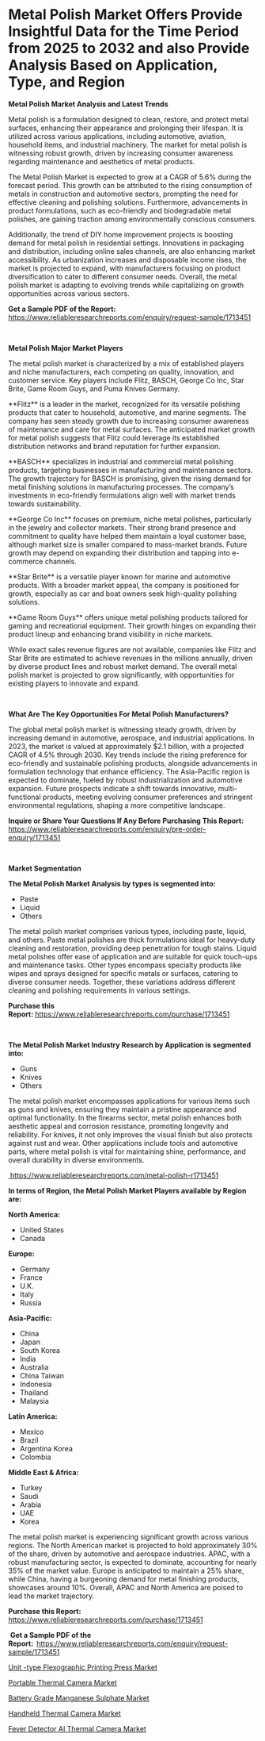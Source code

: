 <p><h1>Metal Polish Market Offers Provide Insightful Data for the Time Period from 2025 to 2032 and also Provide Analysis Based on Application, Type, and Region</h1></p><p><strong>Metal Polish Market Analysis and Latest Trends</strong></p>
<p><p>Metal polish is a formulation designed to clean, restore, and protect metal surfaces, enhancing their appearance and prolonging their lifespan. It is utilized across various applications, including automotive, aviation, household items, and industrial machinery. The market for metal polish is witnessing robust growth, driven by increasing consumer awareness regarding maintenance and aesthetics of metal products.</p><p>The Metal Polish Market is expected to grow at a CAGR of 5.6% during the forecast period. This growth can be attributed to the rising consumption of metals in construction and automotive sectors, prompting the need for effective cleaning and polishing solutions. Furthermore, advancements in product formulations, such as eco-friendly and biodegradable metal polishes, are gaining traction among environmentally conscious consumers. </p><p>Additionally, the trend of DIY home improvement projects is boosting demand for metal polish in residential settings. Innovations in packaging and distribution, including online sales channels, are also enhancing market accessibility. As urbanization increases and disposable income rises, the market is projected to expand, with manufacturers focusing on product diversification to cater to different consumer needs. Overall, the metal polish market is adapting to evolving trends while capitalizing on growth opportunities across various sectors.</p></p>
<p><strong>Get a Sample PDF of the Report:&nbsp;</strong> <a href="https://www.reliableresearchreports.com/enquiry/request-sample/1713451?utm_campaign=41&utm_medium=2&utm_source=Github&utm_content=ia&utm_term=28032025&utm_id=metal-polish">https://www.reliableresearchreports.com/enquiry/request-sample/1713451</a></p>
<p>&nbsp;</p>
<p><strong>Metal Polish Major Market Players</strong></p>
<p><p>The metal polish market is characterized by a mix of established players and niche manufacturers, each competing on quality, innovation, and customer service. Key players include Flitz, BASCH, George Co Inc, Star Brite, Game Room Guys, and Puma Knives Germany.</p><p>**Flitz** is a leader in the market, recognized for its versatile polishing products that cater to household, automotive, and marine segments. The company has seen steady growth due to increasing consumer awareness of maintenance and care for metal surfaces. The anticipated market growth for metal polish suggests that Flitz could leverage its established distribution networks and brand reputation for further expansion.</p><p>**BASCH** specializes in industrial and commercial metal polishing products, targeting businesses in manufacturing and maintenance sectors. The growth trajectory for BASCH is promising, given the rising demand for metal finishing solutions in manufacturing processes. The company’s investments in eco-friendly formulations align well with market trends towards sustainability.</p><p>**George Co Inc** focuses on premium, niche metal polishes, particularly in the jewelry and collector markets. Their strong brand presence and commitment to quality have helped them maintain a loyal customer base, although market size is smaller compared to mass-market brands. Future growth may depend on expanding their distribution and tapping into e-commerce channels.</p><p>**Star Brite** is a versatile player known for marine and automotive products. With a broader market appeal, the company is positioned for growth, especially as car and boat owners seek high-quality polishing solutions.</p><p>**Game Room Guys** offers unique metal polishing products tailored for gaming and recreational equipment. Their growth hinges on expanding their product lineup and enhancing brand visibility in niche markets.</p><p>While exact sales revenue figures are not available, companies like Flitz and Star Brite are estimated to achieve revenues in the millions annually, driven by diverse product lines and robust market demand. The overall metal polish market is projected to grow significantly, with opportunities for existing players to innovate and expand.</p></p>
<p>&nbsp;</p>
<p><strong>What Are The Key Opportunities For Metal Polish Manufacturers?</strong></p>
<p><p>The global metal polish market is witnessing steady growth, driven by increasing demand in automotive, aerospace, and industrial applications. In 2023, the market is valued at approximately $2.1 billion, with a projected CAGR of 4.5% through 2030. Key trends include the rising preference for eco-friendly and sustainable polishing products, alongside advancements in formulation technology that enhance efficiency. The Asia-Pacific region is expected to dominate, fueled by robust industrialization and automotive expansion. Future prospects indicate a shift towards innovative, multi-functional products, meeting evolving consumer preferences and stringent environmental regulations, shaping a more competitive landscape.</p></p>
<p><strong>Inquire or Share Your Questions If Any Before Purchasing This Report:</strong> <a href="https://www.reliableresearchreports.com/enquiry/pre-order-enquiry/1713451?utm_campaign=41&utm_medium=2&utm_source=Github&utm_content=ia&utm_term=28032025&utm_id=metal-polish">https://www.reliableresearchreports.com/enquiry/pre-order-enquiry/1713451</a></p>
<p>&nbsp;</p>
<p><strong>Market Segmentation</strong></p>
<p><strong>The Metal Polish Market Analysis by types is segmented into:</strong></p>
<p><ul><li>Paste</li><li>Liquid</li><li>Others</li></ul></p>
<p><p>The metal polish market comprises various types, including paste, liquid, and others. Paste metal polishes are thick formulations ideal for heavy-duty cleaning and restoration, providing deep penetration for tough stains. Liquid metal polishes offer ease of application and are suitable for quick touch-ups and maintenance tasks. Other types encompass specialty products like wipes and sprays designed for specific metals or surfaces, catering to diverse consumer needs. Together, these variations address different cleaning and polishing requirements in various settings.</p></p>
<p><strong>Purchase this Report:&nbsp;</strong><a href="https://www.reliableresearchreports.com/purchase/1713451?utm_campaign=41&utm_medium=2&utm_source=Github&utm_content=ia&utm_term=28032025&utm_id=metal-polish">https://www.reliableresearchreports.com/purchase/1713451</a></p>
<p>&nbsp;</p>
<p><strong>The Metal Polish Market Industry Research by Application is segmented into:</strong></p>
<p><ul><li>Guns</li><li>Knives</li><li>Others</li></ul></p>
<p><p>The metal polish market encompasses applications for various items such as guns and knives, ensuring they maintain a pristine appearance and optimal functionality. In the firearms sector, metal polish enhances both aesthetic appeal and corrosion resistance, promoting longevity and reliability. For knives, it not only improves the visual finish but also protects against rust and wear. Other applications include tools and automotive parts, where metal polish is vital for maintaining shine, performance, and overall durability in diverse environments.</p></p>
<p><a href="https://www.reliableresearchreports.com/metal-polish-r1713451?utm_campaign=41&utm_medium=2&utm_source=Github&utm_content=ia&utm_term=28032025&utm_id=metal-polish">&nbsp;https://www.reliableresearchreports.com/metal-polish-r1713451</a></p>
<p><strong>In terms of Region, the Metal Polish Market Players available by Region are:</strong></p>
<p>
    <p> <strong> North America: </strong>
        <ul>
            <li>United States</li>
            <li>Canada</li>
        </ul>
        </p> 
    <p> <strong> Europe: </strong>
        <ul>
            <li>Germany</li>
            <li>France</li>
            <li>U.K.</li>
            <li>Italy</li>
            <li>Russia</li>
        </ul>
        </p> 
    <p> <strong> Asia-Pacific: </strong>
        <ul>
            <li>China</li>
            <li>Japan</li>
            <li>South Korea</li>
            <li>India</li>
            <li>Australia</li>
            <li>China Taiwan</li>
            <li>Indonesia</li>
            <li>Thailand</li>
            <li>Malaysia</li>
        </ul>
        </p> 
    <p> <strong> Latin America: </strong>
        <ul>
            <li>Mexico</li>
            <li>Brazil</li>
            <li>Argentina Korea</li>
            <li>Colombia</li>
        </ul>
        </p> 
    <p> <strong> Middle East & Africa: </strong>
        <ul>
            <li>Turkey</li>
            <li>Saudi</li>
            <li>Arabia</li>
            <li>UAE</li>
            <li>Korea</li>
        </ul>
    </p>
    </p>
<p><p>The metal polish market is experiencing significant growth across various regions. The North American market is projected to hold approximately 30% of the share, driven by automotive and aerospace industries. APAC, with a robust manufacturing sector, is expected to dominate, accounting for nearly 35% of the market value. Europe is anticipated to maintain a 25% share, while China, having a burgeoning demand for metal finishing products, showcases around 10%. Overall, APAC and North America are poised to lead the market trajectory.</p></p>
<p><strong>Purchase this Report: </strong><a href="https://www.reliableresearchreports.com/purchase/1713451?utm_campaign=41&utm_medium=2&utm_source=Github&utm_content=ia&utm_term=28032025&utm_id=metal-polish">https://www.reliableresearchreports.com/purchase/1713451</a></p>
<p>&nbsp;<strong>Get a Sample PDF of the Report:&nbsp;&nbsp;</strong><a href="https://www.reliableresearchreports.com/enquiry/request-sample/1713451?utm_campaign=41&utm_medium=2&utm_source=Github&utm_content=ia&utm_term=28032025&utm_id=metal-polish">https://www.reliableresearchreports.com/enquiry/request-sample/1713451</a></p>
<p><strong></strong></p>
<p><p><a href="https://github.com/beyeagamizjp/Market-Research-Report-List-1/blob/main/unit-type-flexographic-printing-press-market.md?utm_campaign=41&utm_medium=2&utm_source=Github&utm_content=ia&utm_term=28032025&utm_id=metal-polish">Unit -type Flexographic Printing Press Market</a></p><p><a href="https://github.com/siwerhommer97/Market-Research-Report-List-1/blob/main/portable-thermal-camera-market.md?utm_campaign=41&utm_medium=2&utm_source=Github&utm_content=ia&utm_term=28032025&utm_id=metal-polish">Portable Thermal Camera Market</a></p><p><a href="https://github.com/baatetoshda/Market-Research-Report-List-1/blob/main/battery-grade-manganese-sulphate-market.md?utm_campaign=41&utm_medium=2&utm_source=Github&utm_content=ia&utm_term=28032025&utm_id=metal-polish">Battery Grade Manganese Sulphate Market</a></p><p><a href="https://github.com/naingbiner7i/Market-Research-Report-List-1/blob/main/handheld-thermal-camera-market.md?utm_campaign=41&utm_medium=2&utm_source=Github&utm_content=ia&utm_term=28032025&utm_id=metal-polish">Handheld Thermal Camera Market</a></p><p><a href="https://github.com/tabormahay2f/Market-Research-Report-List-1/blob/main/fever-detector-ai-thermal-camera-market.md?utm_campaign=41&utm_medium=2&utm_source=Github&utm_content=ia&utm_term=28032025&utm_id=metal-polish">Fever Detector AI Thermal Camera Market</a></p></p>